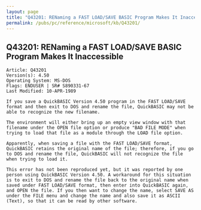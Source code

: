 ```yaml
---
layout: page
title: "Q43201: RENaming a FAST LOAD/SAVE BASIC Program Makes It Inaccessible"
permalink: /pubs/pc/reference/microsoft/kb/Q43201/
---
```


## Q43201: RENaming a FAST LOAD/SAVE BASIC Program Makes It Inaccessible

	Article: Q43201
	Version(s): 4.50
	Operating System: MS-DOS
	Flags: ENDUSER | SR# S890331-67
	Last Modified: 10-APR-1989
	
	If you save a QuickBASIC Version 4.50 program in the FAST LOAD/SAVE
	format and then exit to DOS and rename the file, QuickBASIC may not be
	able to recognize the new filename.
	
	The environment will either bring up an empty view window with that
	filename under the OPEN file option or produce "BAD FILE MODE" when
	trying to load that file as a module through the LOAD file option.
	
	Apparently, when saving a file with the FAST LOAD/SAVE format,
	QuickBASIC retains the original name of the file; therefore, if you go
	to DOS and rename the file, QuickBASIC will not recognize the file
	when trying to load it.
	
	This error has not been reproduced yet, but it was reported by one
	person using QuickBASIC Version 4.50. A workaround for this situation
	is to exit to DOS and rename the file back to the original name when
	saved under FAST LOAD/SAVE format, then enter into QuickBASIC again,
	and OPEN the file. If you then want to change the name, select SAVE AS
	under the FILE menu and change the name and also save it as ASCII
	(Text), so that it can be read by other software.
